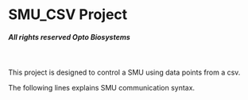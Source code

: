 
# SMU_CSV Project

##### *All rights reserved Opto Biosystems*
<br/>


This project is designed to control a SMU using data points from a csv.

The following lines explains SMU communication syntax.
